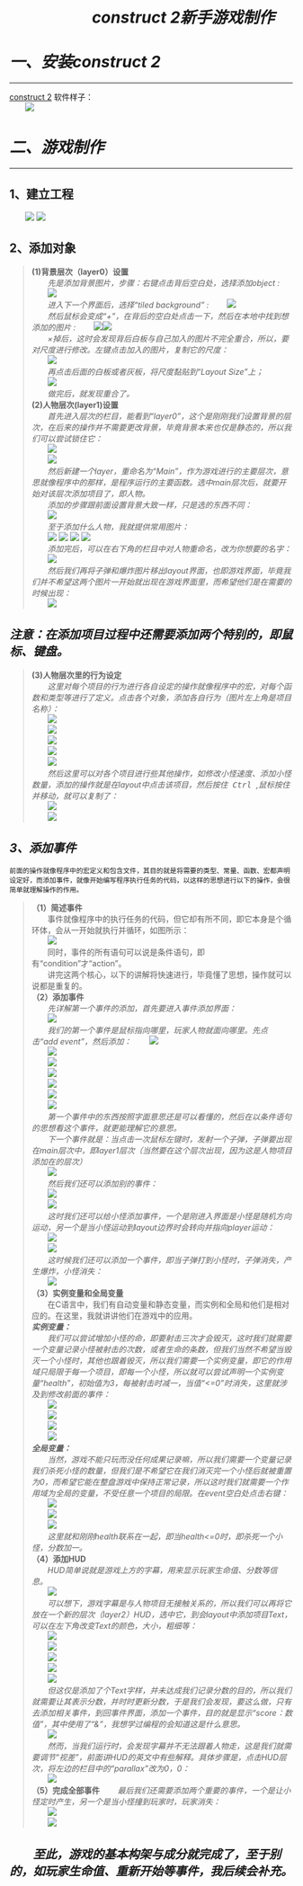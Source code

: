 # &emsp;&emsp;&emsp;&emsp;&emsp; ***construct 2新手游戏制作***  

# ***一、安装construct 2***
---  
[construct 2](https://www.scirra.com/construct2)
软件样子：  
&emsp;&emsp;![](images/17.png)  

# ***二、游戏制作*** 
--- 
## **1、建立工程**  
&emsp;&emsp;![](images/18.png)
![](images/19.png)  

## **2、添加对象**  
>**(1)背景层次（layer0）设置**  
   &emsp;&emsp;_先是添加背景图片，步骤：右键点击背后空白处，选择添加object :_  
   &emsp;&emsp;![](images/20.png)  
   &emsp;&emsp;_进入下一个界面后，选择“tiled background” :_ 
   &emsp;&emsp;![](images/21.png)  
   &emsp;&emsp;_然后鼠标会变成“+”，在背后的空白处点击一下，然后在本地中找到想添加的图片 :_
   &emsp;&emsp;![](images/22.png)![](images/23.png)  
   &emsp;&emsp;_×掉后，这时会发现背后白板与自己加入的图片不完全重合，所以，要对尺度进行修改。左键点击加入的图片，复制它的尺度：_  
   &emsp;&emsp;![](images/24.png)  
   &emsp;&emsp;_再点击后面的白板或者灰板，将尺度黏贴到“Layout Size”上；_  
   &emsp;&emsp;![](images/25.png)  
   &emsp;&emsp;_做完后，就发现重合了。_  
**(2)人物层次(layer1)设置**   
    &emsp;&emsp;_首先进入层次的栏目，能看到“layer0”，这个是刚刚我们设置背景的层次，在后来的操作并不需要更改背景，毕竟背景本来也仅是静态的，所以我们可以尝试锁住它：_  
    &emsp;&emsp;![](images/26.png)  
    &emsp;&emsp;![](images/27.png)   
    &emsp;&emsp;_然后新建一个layer，重命名为“Main”，作为游戏进行的主要层次，意思就像程序中的那样，是程序运行的主要函数。选中main层次后，就要开始对该层次添加项目了，即人物。_  
    &emsp;&emsp;_添加的步骤跟前面设置背景大致一样，只是选的东西不同：_  
    &emsp;&emsp;![](images/28.png)    
    &emsp;&emsp;_至于添加什么人物，我就提供常用图片：_  
    &emsp;&emsp;![](images/29.png) ![](images/30.png) ![](images/31.png) ![](images/32.png)   
    &emsp;&emsp;_添加完后，可以在右下角的栏目中对人物重命名，改为你想要的名字：_  
    &emsp;&emsp;![](images/33.png)   
    &emsp;&emsp;_然后我们再将子弹和爆炸图片移出layout界面，也即游戏界面，毕竟我们并不希望这两个图片一开始就出现在游戏界面里，而希望他们是在需要的时候出现：_  
    &emsp;&emsp;![](images/34.png)  
## ***注意：在添加项目过程中还需要添加两个特别的，即鼠标、键盘。***  
>**(3)人物层次里的行为设定**   
    &emsp;&emsp;_这里对每个项目的行为进行各自设定的操作就像程序中的宏，对每个函数和类型等进行了定义。点击各个对象，添加各自行为（图片左上角是项目名称）：_  
    &emsp;&emsp;![](images/35.png)  
    &emsp;&emsp;![](images/36.png)  
    &emsp;&emsp;![](images/37.png)  
    &emsp;&emsp;![](images/38.png)  
    &emsp;&emsp;![](images/39.png)    
    &emsp;&emsp;_然后这里可以对各个项目进行些其他操作，如修改小怪速度、添加小怪数量，添加的操作就是在layout中点击该项目，然后按住<kbd> Ctrl </kbd>,鼠标按住并移动，就可以复制了：_  
    &emsp;&emsp;![](images/40.png)  
    &emsp;&emsp;![](images/41.png)

## ***3、添加事件***  
    前面的操作就像程序中的宏定义和包含文件，其目的就是将需要的类型、常量、函数、宏都声明设定好，而添加事件，就像开始编写程序执行任务的代码，以这样的思想进行以下的操作，会很简单就理解操作的作用。  
>**（1）简述事件**  
    &emsp;&emsp;事件就像程序中的执行任务的代码，但它却有所不同，即它本身是个循环体，会从一开始就执行并循环，如图所示：  
    &emsp;&emsp;![](images/42.png)  
    &emsp;&emsp;同时，事件的所有语句可以说是条件语句，即有“condition”才“action”。  
    &emsp;&emsp;讲完这两个核心，以下的讲解将快速进行，毕竟懂了思想，操作就可以说都是重复的。  
>**（2）添加事件**  
    &emsp;&emsp;_先详解第一个事件的添加，首先要进入事件添加界面：_  
    &emsp;&emsp;![](images/43.png)  
    &emsp;&emsp;_我们的第一个事件是鼠标指向哪里，玩家人物就面向哪里。先点击“add event”，然后添加：_
    &emsp;&emsp;![](images/44.png)   
    &emsp;&emsp;![](images/45.png)  
    &emsp;&emsp;![](images/46.png)  
    &emsp;&emsp;![](images/47.png)  
    &emsp;&emsp;![](images/48.png)  
    &emsp;&emsp;![](images/49.png)  
    &emsp;&emsp;![](images/50.png)   
    &emsp;&emsp;_第一个事件中的东西按照字面意思还是可以看懂的，然后在以条件语句的思想看这个事件，就更能理解它的意思。_  
    &emsp;&emsp;_下一个事件就是：当点击一次鼠标左键时，发射一个子弹，子弹要出现在main层次中，即layer1层次（当然要在这个层次出现，因为这是人物项目添加在的层次）_  
    &emsp;&emsp;![](images/51.png)    
    &emsp;&emsp;_然后我们还可以添加别的事件：_  
    &emsp;&emsp;![](images/52.png)  
    &emsp;&emsp;![](images/53.png)    
    &emsp;&emsp;_这时我们还可以给小怪添加事件，一个是刚进入界面是小怪是随机方向运动，另一个是当小怪运动到layout边界时会转向并指向player运动：_  
    &emsp;&emsp;![](images/54.png)  
    &emsp;&emsp;![](images/55.png)    
    &emsp;&emsp;_这时候我们还可以添加一个事件，即当子弹打到小怪时，子弹消失，产生爆炸，小怪消失：_  
    &emsp;&emsp;![](images/56.png)   
>**（3）实例变量和全局变量**  
    &emsp;&emsp;在C语言中，我们有自动变量和静态变量，而实例和全局和他们是相对应的。在这里，我就讲讲他们在游戏中的应用。  
    ***实例变量：***   
    &emsp;&emsp;_我们可以尝试增加小怪的命，即要射击三次才会毁灭，这时我们就需要一个变量记录小怪被射击的次数，或者生命的条数，但我们当然不希望当毁灭一个小怪时，其他也跟着毁灭，所以我们需要一个实例变量，即它的作用域只局限于每一个项目，即每一个小怪，所以就可以尝试声明一个实例变量“health”，初始值为3，每被射击时减一，当值“<=0”时消失，这里就涉及到修改前面的事件：_  
    &emsp;&emsp;![](images/57.png)  
    &emsp;&emsp;![](images/58.png)  
    &emsp;&emsp;![](images/59.png)  
    &emsp;&emsp;![](images/60.png)    
    ***全局变量：***  
    &emsp;&emsp;_当然，游戏不能只玩而没任何成果记录嘛，所以我们需要一个变量记录我们杀死小怪的数量，但我们是不希望它在我们消灭完一个小怪后就被重置为0，而希望它能在整盘游戏中保持正常记录，所以这时我们就需要一个作用域为全局的变量，不受任意一个项目的局限。在event空白处点击右键：_  
    &emsp;&emsp;![](images/61.png)  
    &emsp;&emsp;![](images/62.png)  
    &emsp;&emsp;![](images/63.png)    
    &emsp;&emsp;_这里就和刚刚health联系在一起，即当health<=0时，即杀死一个小怪，分数加一。_  
>**（4）添加HUD**  
    &emsp;&emsp;_HUD简单说就是游戏上方的字幕，用来显示玩家生命值、分数等信息。_  
    &emsp;&emsp;![](images/64.png)    
    &emsp;&emsp;_可以想下，游戏字幕是与人物项目无接触关系的，所以我们可以再将它放在一个新的层次（layer2）HUD，选中它，到会layout中添加项目Text，可以在左下角改变Text的颜色，大小，粗细等：_  
    &emsp;&emsp;![](images/65.png)  
    &emsp;&emsp;![](images/66.png)  
    &emsp;&emsp;![](images/67.png)  
    &emsp;&emsp;![](images/68.png)  
    &emsp;&emsp;![](images/69.png)    
    &emsp;&emsp;_但这仅是添加了个Text字样，并未达成我们记录分数的目的，所以我们就需要让其表示分数，并时时更新分数，于是我们会发现，要这么做，只有去添加相关事件，到回事件界面，添加一个事件，目的就是显示“score：数值”，其中使用了“&”，我想学过编程的会知道这是什么意思。_  
    &emsp;&emsp;![](images/70.png)  
    &emsp;&emsp;_然而，当我们运行时，会发现字幕并不无法跟着人物走，这是我们就需要调节“视差”，前面讲HUD的英文中有些解释。具体步骤是，点击HUD层次，将左边的栏目中的“parallax”改为0，0：_  
    &emsp;&emsp;![](images/71.png)  
>**（5）完成全部事件**
    &emsp;&emsp;_最后我们还需要添加两个重要的事件，一个是让小怪定时产生，另一个是当小怪撞到玩家时，玩家消失：_  
    &emsp;&emsp;![](images/72.png)  
    &emsp;&emsp;![](images/73.png)    

## ***&emsp;&emsp;至此，游戏的基本构架与成分就完成了，至于别的，如玩家生命值、重新开始等事件，我后续会补充。***



    




    

    

     

